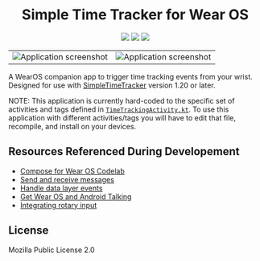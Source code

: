 <!-- This Source Code Form is subject to the terms of the Mozilla Public
   - License, v. 2.0. If a copy of the MPL was not distributed with this
   - file, You can obtain one at https://mozilla.org/MPL/2.0/. -->

<div align="center">

# Simple Time Tracker for Wear OS

<!-- BADGES -->
[![](https://badgen.net/github/license/thehale/SimpleTimeTracker-WearOS)](https://github.com/thehale/SimpleTimeTracker-WearOS/blob/master/LICENSE)
[![](https://badgen.net/badge/icon/Sponsor/pink?icon=github&label)](https://github.com/sponsors/thehale)
[![](https://img.shields.io/badge/Follow-thehale-0A66C2?logo=linkedin)](https://www.linkedin.com/comm/mynetwork/discovery-see-all?usecase=PEOPLE_FOLLOWS&followMember=thehale)

|                                                                         |                                                                          |
| ----------------------------------------------------------------------- | ------------------------------------------------------------------------ |
| ![Application screenshot](docs/simpletimetracker-wearos-list-start.png) | ![Application screenshot](docs/simpletimetracker-wearos-list-middle.png) |

</div>


A WearOS companion app to trigger time tracking events from your wrist. Designed for use with 
[SimpleTimeTracker](https://github.com/Razeeman/Android-SimpleTimeTracker) version 1.20 or later.

NOTE: This application is currently hard-coded to the specific set of activities and tags defined in
[`TimeTrackingActivity.kt`](./wear/src/main/java/dev/jhale/android/wear/simpletimetracker/data/TimeTrackingActivity.kt).
To use this application with different activities/tags you will have to edit that file, recompile,
and install on your devices.

## Resources Referenced During Developement
 - [Compose for Wear OS Codelab](https://developer.android.com/codelabs/compose-for-wear-os#0)
 - [Send and receive messages](https://developer.android.com/training/wearables/data/messages)
 - [Handle data layer events](https://developer.android.com/training/wearables/data/events#Listen)
 - [Get Wear OS and Android Talking](https://code.tutsplus.com/tutorials/get-wear-os-and-android-talking-exchanging-information-via-the-wearable-data-layer--cms-30986)
 - [Integrating rotary input](https://github.com/joreilly/PeopleInSpace/pull/84/files)

## License
Mozilla Public License 2.0
